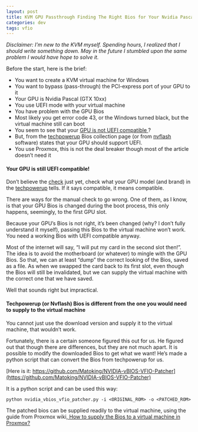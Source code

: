```yaml
---
layout: post
title: KVM GPU Passthrough Finding The Right Bios for Your Nvidia Pascal GPU
categories: dev
tags: vfio
---
```


*Disclaimer: I’m new to the KVM myself. Spending hours, I realized that I should write something down. May in the future I stumbled upon the same problem I would have hope to solve it.*

Before the start, here is the brief:

- You want to create a KVM virtual machine for Windows
- You want to bypass (pass-through) the PCI-express port of your GPU to it
- Your GPU is Nvidia Pascal (GTX 10xx)
- You use UEFI mode with your virtual machine
- You have problem with the GPU Bios
- Most likely you get error code 43, or the Windows turned black, but the virtual machine still can boot
- You seem to see that your [GPU is not UEFI compatible ](https://pve.proxmox.com/wiki/Pci_passthrough#How_to_known_if_card_is_UEFI_.28ovmf.29_compatible)?
- But, from the [techpowerup](https://www.techpowerup.com/vgabios/) Bios collection page (or from [nvflash](https://forum.hiveos.farm/discussion/772/guide-nvidia-gpu-vbios-flashing-with-hiveos) software) states that your GPU should support UEFI.
- You use Proxmox, this is not the deal breaker though most of the article doesn’t need it

#### Your GPU is still UEFI compatible!

Don’t believe the [check](https://pve.proxmox.com/wiki/Pci_passthrough#How_to_known_if_card_is_UEFI_.28ovmf.29_compatible) just yet, check what your GPU model (and brand) in the [techpowerup](https://www.techpowerup.com/vgabios/) tells. If it says compatible, it means compatible.

There are ways for the manual check to go wrong. One of them, as I know, is that your GPU Bios is changed during the boot process, this only happens, seemingly, to the first GPU slot.

Because your GPU’s Bios is not right, it’s been changed (why? I don’t fully understand it myself), passing this Bios to the virtual machine won’t work. You need a working Bios with UEFI compatible anyway.

Most of the internet will say, “I will put my card in the second slot then!”. The idea is to avoid the motherboard (or whatever) to mingle with the GPU Bios. So that, we can at least “dump” the correct looking of the Bios, saved as a file. As when we swapped the card back to its first slot, even though the Bios will still be invalidated, but we can supply the virtual machine with the correct one that we have saved.

Well that sounds right but impractical.

#### Techpowerup (or Nvflash) Bios is different from the one you would need to supply to the virtual machine

You cannot just use the download version and supply it to the virtual machine, that wouldn’t work.

Fortunately, there is a certain someone figured this out for us. He figured out that though there are differences, but they are not much apart. It is possible to modify the downloaded Bios to get what we want! He’s made a python script that can convert the Bios from techpowerup for us.

[Here is it: https://github.com/Matoking/NVIDIA-vBIOS-VFIO-Patcher](https://github.com/Matoking/NVIDIA-vBIOS-VFIO-Patcher)

It is a python script and can be used this way:

```
python nvidia_vbios_vfio_patcher.py -i <ORIGINAL_ROM> -o <PATCHED_ROM>
```

The patched bios can be supplied readily to the virtual machine, using the guide from Proxmox wiki[, How to supply the Bios to a virtual machine in Proxmox?](https://pve.proxmox.com/wiki/Pci_passthrough#romfile)